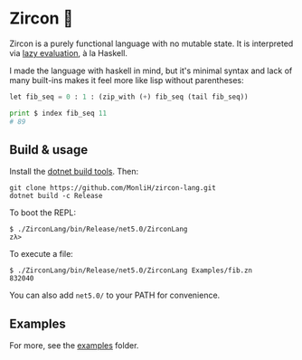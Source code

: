 # Zircon 💎

Zircon is a purely functional language with no mutable state.
It is interpreted via [lazy evaluation](https://en.wikipedia.org/wiki/Lazy_evaluation), à la Haskell.

I made the language with haskell in mind, but it's minimal syntax 
and lack of many built-ins makes it feel more like lisp without parentheses:


```python
let fib_seq = 0 : 1 : (zip_with (+) fib_seq (tail fib_seq))

print $ index fib_seq 11
# 89
```

## Build & usage
Install the [dotnet build tools](https://dotnet.microsoft.com/). Then:

```
git clone https://github.com/MonliH/zircon-lang.git
dotnet build -c Release
```

To boot the REPL:
```
$ ./ZirconLang/bin/Release/net5.0/ZirconLang
zλ> 
```

To execute a file:
```
$ ./ZirconLang/bin/Release/net5.0/ZirconLang Examples/fib.zn
832040
```

You can also add `net5.0/` to your PATH for convenience.

## Examples

For more, see the [examples](https://github.com/MonLiH/zircon-lang/tree/master/Examples) folder.
